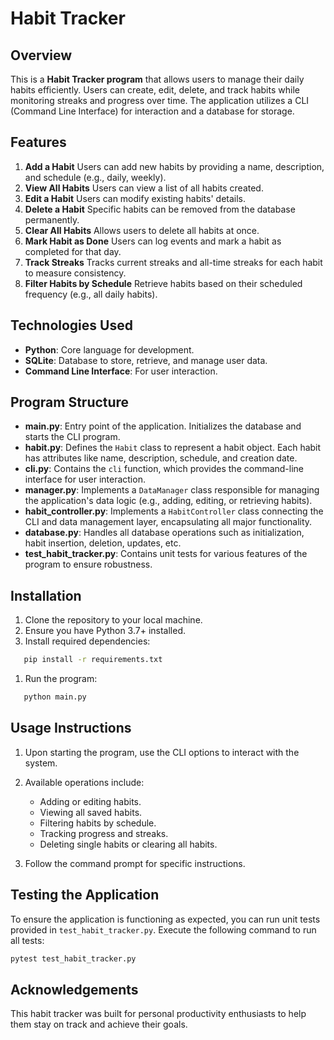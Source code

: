# Habit Tracker
## Overview
This is a **Habit Tracker program** that allows users to manage their daily habits efficiently. Users can create, edit, delete, and track habits while monitoring streaks and progress over time. The application utilizes a CLI (Command Line Interface) for interaction and a database for storage.
## Features
1. **Add a Habit**
Users can add new habits by providing a name, description, and schedule (e.g., daily, weekly).
2. **View All Habits**
Users can view a list of all habits created.
3. **Edit a Habit**
Users can modify existing habits' details.
4. **Delete a Habit**
Specific habits can be removed from the database permanently.
5. **Clear All Habits**
Allows users to delete all habits at once.
6. **Mark Habit as Done**
Users can log events and mark a habit as completed for that day.
7. **Track Streaks**
Tracks current streaks and all-time streaks for each habit to measure consistency.
8. **Filter Habits by Schedule**
Retrieve habits based on their scheduled frequency (e.g., all daily habits).

## Technologies Used
- **Python**: Core language for development.
- **SQLite**: Database to store, retrieve, and manage user data.
- **Command Line Interface**: For user interaction.

## Program Structure
- **main.py**: Entry point of the application. Initializes the database and starts the CLI program.
- **habit.py**: Defines the `Habit` class to represent a habit object. Each habit has attributes like name, description, schedule, and creation date.
- **cli.py**: Contains the `cli` function, which provides the command-line interface for user interaction.
- **manager.py**: Implements a `DataManager` class responsible for managing the application's data logic (e.g., adding, editing, or retrieving habits).
- **habit_controller.py**: Implements a `HabitController` class connecting the CLI and data management layer, encapsulating all major functionality.
- **database.py**: Handles all database operations such as initialization, habit insertion, deletion, updates, etc.
- **test_habit_tracker.py**: Contains unit tests for various features of the program to ensure robustness.

## Installation
1. Clone the repository to your local machine.
2. Ensure you have Python 3.7+ installed.
3. Install required dependencies:
``` bash
   pip install -r requirements.txt
```
1. Run the program:
``` bash
   python main.py
```
## Usage Instructions
1. Upon starting the program, use the CLI options to interact with the system.
2. Available operations include:
    - Adding or editing habits.
    - Viewing all saved habits.
    - Filtering habits by schedule.
    - Tracking progress and streaks.
    - Deleting single habits or clearing all habits.

3. Follow the command prompt for specific instructions.

## Testing the Application
To ensure the application is functioning as expected, you can run unit tests provided in `test_habit_tracker.py`. Execute the following command to run all tests:
``` bash
pytest test_habit_tracker.py
```
## Acknowledgements
This habit tracker was built for personal productivity enthusiasts to help them stay on track and achieve their goals.

